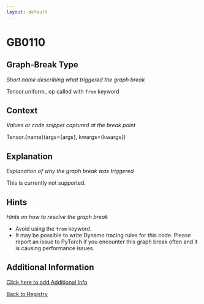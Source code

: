 ```yaml
---
layout: default
---
```

# GB0110

## Graph-Break Type
*Short name describing what triggered the graph break*

Tensor.uniform_ op called with `from` keyword

## Context
*Values or code snippet captured at the break point*

Tensor.{name}(args={args}, kwargs={kwargs})

## Explanation
*Explanation of why the graph break was triggered*

This is currently not supported.

## Hints
*Hints on how to resolve the graph break*

- Avoid using the `from` keyword.
- It may be possible to write Dynamo tracing rules for this code. Please report an issue to PyTorch if you encounter this graph break often and it is causing performance issues.


## Additional Information

<!-- ADDITIONAL INFORMATION START - Add custom information below this line -->

<!-- ADDITIONAL INFORMATION END -->


[Click here to add Additional Info](https://github.com/pytorch-labs/compile-graph-break-site/edit/main/docs/gb/gb0110.md)

[Back to Registry](../index.html)
